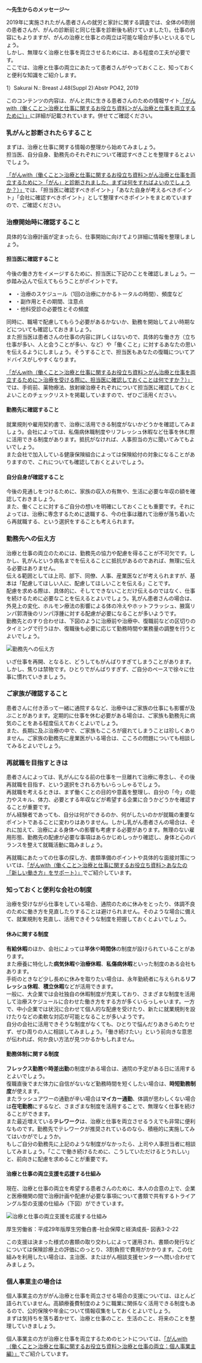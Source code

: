 **～先生からのメッセージ～**

2019年に実施されたがん患者さんの就労と家計に関する調査では、全体の6割弱の患者さんが、がんの診断前と同じ仕事を診断後も続けていました1）。仕事の内容にもよりますが、がんの治療と仕事との両立は可能な場合が多いといえるでしょう。  
しかし、無理なく治療と仕事を両立させるためには、ある程度の工夫が必要です。  
ここでは、治療と仕事の両立にあたって患者さんがやっておくこと、知っておくと便利な知識をご紹介します。

1）Sakurai N.: Breast J.48(Suppl 2):Abstr PO42, 2019

このコンテンツの内容は、がんと共に生きる患者さんのための情報サイト[「がんwith（働くこと＞治療と仕事に関するお役立ち資料＞がん治療と仕事を両立するために）」](https://ganwith.jp/work/treatment_and_work_01.html)に詳細が記載されています。併せてご確認ください。

### 乳がんと診断されたらすること

まずは、治療と仕事に関する情報の整理から始めてみましょう。  
担当医、自分自身、勤務先のそれぞれについて確認すべきことを整理するとよいでしょう。

[「がんwith（働くこと＞治療と仕事に関するお役立ち資料＞がん治療と仕事を両立するために＞「がん」と診断されました。まずは何をすればよいのでしょうか？）」](https://ganwith.jp/work/treatment_and_work/article_103_01_01.html)では、「担当医に確認すべきポイント」「あなた自身が考えるべきポイント」「会社に確認すべきポイント」として整理すべきポイントをまとめていますので、ご確認ください。

### 治療開始時に確認すること

具体的な治療計画が定まったら、仕事開始に向けてより詳細に情報を整理しましょう。

#### 担当医に確認すること

今後の働き方をイメージするために、担当医に下記のことを確認しましょう。一歩踏み込んで伝えてもらうことがポイントです。

-   ・治療のスケジュール（1回の治療にかかるトータルの時間）、頻度など
-   ・副作用とその期間、注意点
-   ・他科受診の必要性とその頻度

同時に、職場で配慮してもらう必要があるかないか、勤務を開始してよい時期などについても確認しておきましょう。  
また担当医は患者さんの仕事の内容に詳しくはないので、具体的な働き方（立ち仕事が多い、人と会うことが多い、など）や「働くこと」に対するあなたの思いを伝えるようにしましょう。そうすることで、担当医もあなたの復職についてアドバイスがしやすくなります。

[「がんwith（働くこと＞治療と仕事に関するお役立ち資料＞がん治療と仕事を両立するために＞治療を受ける際に、担当医に確認しておくことは何ですか？）」](https://ganwith.jp/work/treatment_and_work/article_103_01_03.html)では、手術前、薬物療法、放射線治療それぞれについて担当医に確認しておくとよいことのチェックリストを掲載していますので、ぜひご活用ください。

#### 勤務先に確認すること

就業規則や雇用契約書で、治療に活用できる制度がないかどうかを確認してみましょう。会社によっては、私傷病休職制度やリフレッシュ休暇など仕事を休む際に活用できる制度があります。抵抗がなければ、人事担当の方に聞いてみてもよいでしょう。  
また会社で加入している健康保険組合によっては保険給付の対象になることがありますので、これについても確認しておくとよいでしょう。

#### 自分自身が確認すること

今後の見通しをつけるために、家族の収入の有無や、生活に必要な年収の額を確認しておきましょう。  
また、働くことに対するご自分の想いを明確にしておくことも重要です。それによっては、治療に専念するために退職する、今の仕事は離れて治療が落ち着いたら再就職する、という選択をすることも考えられます。

### 勤務先への伝え方

治療と仕事の両立のためには、勤務先の協力や配慮を得ることが不可欠です。しかし、乳がんという病名までを伝えることに抵抗があるのであれば、無理に伝える必要はありません。  
伝える範囲としては上司、部下、同僚、人事、産業医などが考えられますが、基本は「配慮してほしい人に、配慮してほしいことを伝える」ことです。  
配慮を求める際は、具体的に、そしてできないことだけ伝えるのではなく、仕事を続けるために必要なことを伝えるとよいでしょう。乳がん患者さんの場合は、外見上の変化、ホルモン療法の影響による体の冷えやホットフラッシュ、腋窩リンパ郭清後のリンパ浮腫に対する配慮が必要になることが多いようです。  
勤務先とのすり合わせは、下図のように治療前や治療中、復職前などの区切りのタイミングで行うほか、復職後も必要に応じて勤務時間や業務量の調整を行うとよいでしょう。

![勤務先への伝え方](https://oshiete-gan.jp/breast/common/images/life/img_life-work2-01.jpg)

いざ仕事を再開、となると、どうしてもがんばりすぎてしまうことがあります。しかし、焦りは禁物です。ひとりでがんばりすぎず、ご自分のペースで徐々に仕事に慣れていきましょう。

### ご家族が確認すること

患者さんに付き添って一緒に通院するなど、治療中はご家族の仕事にも影響が及ぶことがあります。定期的に仕事を休む必要がある場合は、ご家族も勤務先に病気のことをある程度伝えておくとよいでしょう。  
また、長期に及ぶ治療の中で、ご家族もこころが疲れてしまうことは珍しくありません。ご家族の勤務先に産業医がいる場合は、こころの問題についても相談してみるとよいでしょう。

### 再就職を目指すときは

患者さんによっては、乳がんになる前の仕事を一旦離れて治療に専念し、その後再就職を目指す、という選択をされる方もいらっしゃるでしょう。  
再就職を考えるときは、まず働くことの目的や意義を整理し、自分の「今」の能力やスキル、体力、必要とする年収などが希望する企業に合うかどうかを確認することが重要です。  
がん経験者であっても、自分は何ができるのか、何がしたいのかが就職の重要なポイントであることに変わりはありません。しかし乳がん患者さんの場合は、それに加えて、治療による身体への影響も考慮する必要があります。無理のない雇用形態、勤務先の配慮が必要な事項はあらかじめしっかり確認し、身体と心のバランスを整えて就職活動に臨みましょう。

再就職にあたっての仕事の探し方、書類準備のポイントや具体的な面接対策については、[「がんwith（働くこと＞治療と仕事に関するお役立ち資料＞あなたの「新しい働き方」をサポート）」](https://ganwith.jp/work/treatment_and_work_02.html)でご紹介しています。

### 知っておくと便利な会社の制度

治療を受けながら仕事をしている場合、通院のために休みをとったり、体調不良のために働き方を見直したりすることは避けられません。そのような場合に備えて、就業規則を見直し、活用できそうな制度を把握しておくとよいでしょう。

#### 休みに関する制度

**有給休暇**のほか、会社によっては**半休**や**時間休**の制度が設けられていることがあります。  
また療養に特化した**病気休暇**や**治療休暇**、**私傷病休暇**といった制度のある会社もあります。  
手術のときなど少し長めに休みを取りたい場合は、永年勤続者に与えられる**リフレッシュ休暇**、**積立休暇**などが活用できます。  
一般に、大企業では会社独自の休暇制度が充実しており、さまざまな制度を活用して治療スケジュールに合わせた働き方をする方が多くいらっしゃいます。一方で、中小企業では状況に合わせて個人的な配慮を受けたり、新たに就業規則を設けたりなどの柔軟な対応が可能となることが多いようです。  
自分の会社に活用できそうな制度がなくても、ひとりで悩んだりあきらめたりせず、ぜひ周りの人に相談してみましょう。「働き続けたい」という前向きな意思が伝われば、何か良い方法が見つかるかもしれません。

#### 勤務体制に関する制度

**フレックス勤務**や**時差出勤**の制度がある場合は、通院の予定がある日に活用するとよいでしょう。  
復職直後でまだ体力に自信がないなど勤務時間を短くしたい場合は、**時短勤務制度**が使えます。  
またラッシュアワーの通勤が辛い場合は**マイカー通勤**、体調が思わしくない場合は**在宅勤務**にするなど、さまざまな制度を活用することで、無理なく仕事を続けることができます。  
また最近増えている**テレワーク**は、治療と仕事を両立させるうえでも非常に便利なものです。勤務先でテレワークが推奨されているのなら、積極的に実施してみてはいかがでしょうか。  
もしご自分の勤務先に上記のような制度がなかったら、上司や人事担当者に相談してみましょう。「ここで働き続けるために、こうしていただけるとうれしい」と、前向きに配慮を求めることが重要です。

#### 治療と仕事の両立支援を応援する仕組み

現在、治療と仕事の両立を希望する患者さんのために、本人の合意の上で、企業と医療機関の間で治療計画や配慮が必要な事項について書類で共有するトライアングル型の支援の仕組み（下図）ができています。

![治療と仕事の両立支援を応援する仕組み](https://oshiete-gan.jp/breast/common/images/life/img_life-work2-02.jpg)

厚生労働省：平成29年版厚生労働白書-社会保障と経済成長- 図表3-2-22

この支援は決まった様式の書類の取り交わしによって運用され、書類の発行などについては保険診療上の評価にのっとり、3割負担で費用がかかります。この仕組みを利用したい場合は、主治医、またはがん相談支援センターへ問い合わせてみましょう。

### 個人事業主の場合は

個人事業主の方ががん治療と仕事を両立させる場合の支援については、ほとんど語られていません。高額療養費制度のように職業に関係なく活用できる制度もあるので、公的保険や年金について情報収集をしておくとよいでしょう。  
まずは気持ちを落ち着かせて、治療と仕事のこと、生活のこと、将来のことを整理していきましょう。

個人事業主の方が治療と仕事を両立するためのヒントについては、[「がんwith（働くこと＞治療と仕事に関するお役立ち資料＞治療と仕事の両立：個人事業主編）」](https://ganwith.jp/work/treatment_and_work_04.html)でご紹介しています。